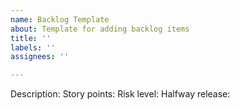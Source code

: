 ```yaml
---
name: Backlog Template
about: Template for adding backlog items
title: ''
labels: ''
assignees: ''

---
```


Description:
Story points:
Risk level:
Halfway release:
